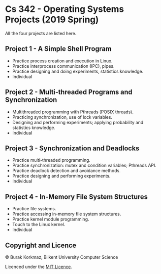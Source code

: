 # Cs 342 - Operating Systems Projects (2019 Spring)
 
All the four projects are listed here.
 
## Project 1 - A Simple Shell Program

- Practice process creation and execution in Linux.
- Practice interprocess communication (IPC), pipes.
- Practice designing and doing experiments, statistics knowledge.
- Individual

## Project 2 - Multi-threaded Programs and Synchronization

- Multithreaded programming with Pthreads (POSIX threads).
- Practicing synchronization, use of lock variables.
- Designing and performing experiments; applying probability and statistics knowledge.
- Individual

## Project 3 - Synchronization and Deadlocks

- Practice multi-threaded programming.
- Practice synchronization: mutex and condition variables; Pthreads API. 
- Practice deadlock detection and avoidance methods.
- Practice designing and performing experiments.
- Individual

## Project 4 - In-Memory File System Structures

- Practice file systems.
- Practice accessing in-memory file system structures. 
- Practice kernel module programming.
- Touch to the Linux kernel.
- Individual

## Copyright and Licence

© Burak Korkmaz, Bilkent University Computer Science

Licenced under the [MIT Licence](LICENCE).
